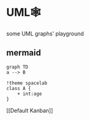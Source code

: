 # UML🕸️

some UML graphs' playground

## mermaid
```mermaid
graph TD
a --> B
```

```plantuml
!theme spacelab
class A {
    + int:age
}
```
[[Default Kanban]]